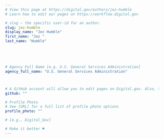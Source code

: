 ```yaml
---
# View this page at https://digital.gov/authors/jez-humble
# Learn how to edit our pages at https://workflow.digital.gov

# slug — the specific user-id for an author.
slug: jez-humble
display_name: "Jez Humble"
first_name: "Jez "
last_name: "Humble"





# Agency Full Name [e.g. U.S. General Services Administration]
agency_full_name: "U.S. General Services Administration"



# A GitHub account will allow you to edit pages on Digital.gov. Also, the image used in your GitHub account can be used to populate your digital.gov profile photo. Learn more about getting a Github account at [URL]
github: ""

# Profile Photo
# See [URL] for a full list of profile photo options
profile_photo: ""

# [e.g., Digital_Gov]

# Make it better ♥
---
```

